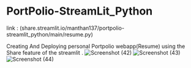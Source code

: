 # PortPolio-StreamLit_Python

link  : (share.streamlit.io/manthan137/portpolio-streamlit_python/main/resume.py)

Creating  And Deploying personal Portpolio webapp(Resume) using the Share feature of the streamlit .
![Screenshot (42)](https://user-images.githubusercontent.com/90518833/174406552-96c8cd04-7fe6-4fe8-ad75-920ca2600045.png)
![Screenshot (43)](https://user-images.githubusercontent.com/90518833/174406554-a457fcb0-186a-4d01-9e86-fbfa6770de27.png)
![Screenshot (44)](https://user-images.githubusercontent.com/90518833/174406556-2facf34a-cf90-422d-aa9a-f502aa91927c.png)
